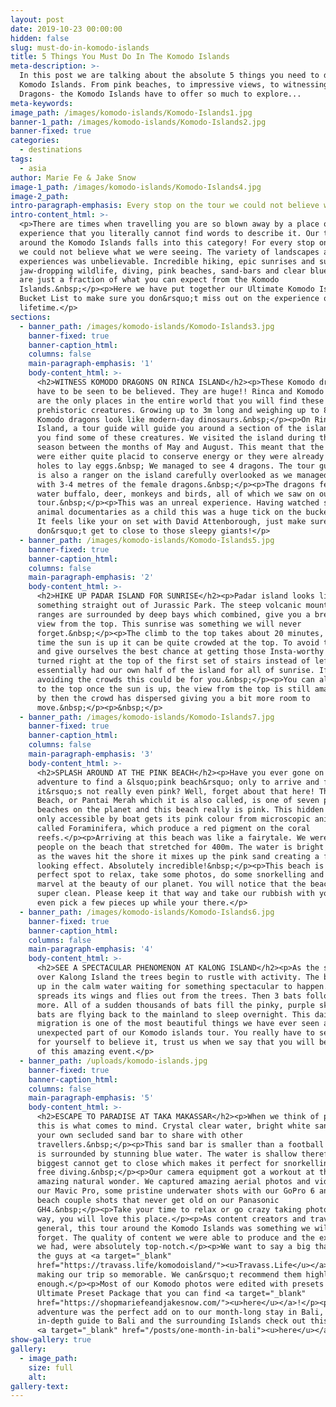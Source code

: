 ```yaml
---
layout: post
date: 2019-10-23 00:00:00
hidden: false
slug: must-do-in-komodo-islands
title: 5 Things You Must Do In The Komodo Islands
meta-description: >-
  In this post we are talking about the absolute 5 things you need to do in the
  Komodo Islands. From pink beaches, to impressive views, to witnessing Komodo
  Dragons- the Komodo Islands have to offer so much to explore...
meta-keywords:
image_path: /images/komodo-islands/Komodo-Islands1.jpg
banner-1_path: /images/komodo-islands/Komodo-Islands2.jpg
banner-fixed: true
categories:
  - destinations
tags:
  - asia
author: Marie Fe & Jake Snow
image-1_path: /images/komodo-islands/Komodo-Islands4.jpg
image-2_path:
intro-paragraph-emphasis: Every stop on the tour we could not believe what we were seeing
intro-content_html: >-
  <p>There are times when travelling you are so blown away by a place or an
  experience that you literally cannot find words to describe it. Our tour
  around the Komodo Islands falls into this category! For every stop on the tour
  we could not believe what we were seeing. The variety of landscapes and
  experiences was unbelievable. Incredible hiking, epic sunrises and sunsets,
  jaw-dropping wildlife, diving, pink beaches, sand-bars and clear blue skies
  are just a fraction of what you can expect from the Komodo
  Islands.&nbsp;</p><p>Here we have put together our Ultimate Komodo Islands
  Bucket List to make sure you don&rsquo;t miss out on the experience of a
  lifetime.</p>
sections:
  - banner_path: /images/komodo-islands/Komodo-Islands3.jpg
    banner-fixed: true
    banner-caption_html:
    columns: false
    main-paragraph-emphasis: '1'
    body-content_html: >-
      <h2>WITNESS KOMODO DRAGONS ON RINCA ISLAND</h2><p>These Komodo dragons
      have to be seen to be believed. They are huge!! Rinca and Komodo Island
      are the only places in the entire world that you will find these
      prehistoric creatures. Growing up to 3m long and weighing up to 80kg these
      Komodo dragons look like modern-day dinosaurs.&nbsp;</p><p>On Rinca
      Island, a tour guide will guide you around a section of the island to help
      you find some of these creatures. We visited the island during the mating
      season between the months of May and August. This meant that the dragons
      were either quite placid to conserve energy or they were already in their
      holes to lay eggs.&nbsp; We managed to see 4 dragons. The tour guide who
      is also a ranger on the island carefully overlooked as we managed to get
      with 3-4 metres of the female dragons.&nbsp;</p><p>The dragons feed on
      water buffalo, deer, monkeys and birds, all of which we saw on our island
      tour.&nbsp;</p><p>This was an unreal experience. Having watched so many
      animal documentaries as a child this was a huge tick on the bucket list.
      It feels like your on set with David Attenborough, just make sure you
      don&rsquo;t get to close to those sleepy giants!</p>
  - banner_path: /images/komodo-islands/Komodo-Islands5.jpg
    banner-fixed: true
    banner-caption_html:
    columns: false
    main-paragraph-emphasis: '2'
    body-content_html: >-
      <h2>HIKE UP PADAR ISLAND FOR SUNRISE</h2><p>Padar island looks like
      something straight out of Jurassic Park. The steep volcanic mountain
      ranges are surrounded by deep bays which combined, give you a breathtaking
      view from the top. This sunrise was something we will never
      forget.&nbsp;</p><p>The climb to the top takes about 20 minutes, by the
      time the sun is up it can be quite crowded at the top. To avoid the crowds
      and give ourselves the best chance at getting those Insta-worthy pics, we
      turned right at the top of the first set of stairs instead of left. We
      essentially had our own half of the island for all of sunrise. If you like
      avoiding the crowds this could be for you.&nbsp;</p><p>You can always hike
      to the top once the sun is up, the view from the top is still amazing and
      by then the crowd has dispersed giving you a bit more room to
      move.&nbsp;</p><p>&nbsp;</p>
  - banner_path: /images/komodo-islands/Komodo-Islands7.jpg
    banner-fixed: true
    banner-caption_html:
    columns: false
    main-paragraph-emphasis: '3'
    body-content_html: >-
      <h2>SPLASH AROUND AT THE PINK BEACH</h2><p>Have you ever gone on an
      adventure to find a &lsquo;pink beach&rsquo; only to arrive and find that
      it&rsquo;s not really even pink? Well, forget about that here! The Pink
      Beach, or Pantai Merah which it is also called, is one of seven pink
      beaches on the planet and this beach really is pink. This hidden beach
      only accessible by boat gets its pink colour from microscopic animals
      called Foraminifera, which produce a red pigment on the coral
      reefs.</p><p>Arriving at this beach was like a fairytale. We were the only
      people on the beach that stretched for 400m. The water is bright blue and
      as the waves hit the shore it mixes up the pink sand creating a fairyfloss
      looking effect. Absolutely incredible!&nbsp;</p><p>This beach is the
      perfect spot to relax, take some photos, do some snorkelling and just
      marvel at the beauty of our planet. You will notice that the beach is
      super clean. Please keep it that way and take our rubbish with you, maybe
      even pick a few pieces up while your there.</p>
  - banner_path: /images/komodo-islands/Komodo-Islands6.jpg
    banner-fixed: true
    banner-caption_html:
    columns: false
    main-paragraph-emphasis: '4'
    body-content_html: >-
      <h2>SEE A SPECTACULAR PHENOMENON AT KALONG ISLAND</h2><p>As the sun sets
      over Kalong Island the trees begin to rustle with activity. The boats line
      up in the calm water waiting for something spectacular to happen. One bat
      spreads its wings and flies out from the trees. Then 3 bats follow, then 5
      more. All of a sudden thousands of bats fill the pinky, purple sky. The
      bats are flying back to the mainland to sleep overnight. This daily
      migration is one of the most beautiful things we have ever seen and an
      unexpected part of our Komodo islands tour. You really have to see this
      for yourself to believe it, trust us when we say that you will be in awe
      of this amazing event.</p>
  - banner_path: /uploads/komodo-islands.jpg
    banner-fixed: true
    banner-caption_html:
    columns: false
    main-paragraph-emphasis: '5'
    body-content_html: >-
      <h2>ESCAPE TO PARADISE AT TAKA MAKASSAR</h2><p>When we think of paradise,
      this is what comes to mind. Crystal clear water, bright white sand and
      your own secluded sand bar to share with other
      travellers.&nbsp;</p><p>This sand bar is smaller than a football field and
      is surrounded by stunning blue water. The water is shallow therefore the
      biggest cannot get to close which makes it perfect for snorkelling and
      free diving.&nbsp;</p><p>Our camera equipment got a workout at this
      amazing natural wonder. We captured amazing aerial photos and videos with
      our Mavic Pro, some pristine underwater shots with our GoPro 6 and white
      beach couple shots that never get old on our Panasonic
      GH4.&nbsp;</p><p>Take your time to relax or go crazy taking photos, either
      way, you will love this place.</p><p>As content creators and travellers in
      general, this tour around the Komodo Islands was something we will never
      forget. The quality of content we were able to produce and the experiences
      we had, were absolutely top-notch.</p><p>We want to say a big thank you to
      the guys at <a target="_blank"
      href="https://travass.life/komodoisland/"><u>Travass.Life</u></a> for
      making our trip so memorable. We can&rsquo;t recommend them highly
      enough.</p><p>Most of our Komodo photos were edited with presets from our
      Ultimate Preset Package that you can find <a target="_blank"
      href="https://shopmariefeandjakesnow.com/"><u>here</u></a>!</p><p>This
      adventure was the perfect add on to our month-long stay in Bali, for an
      in-depth guide to Bali and the surrounding Islands check out this article
      <a target="_blank" href="/posts/one-month-in-bali"><u>here</u></a>!</p>
show-gallery: true
gallery:
  - image_path:
    size: full
    alt:
gallery-text:
---
```

